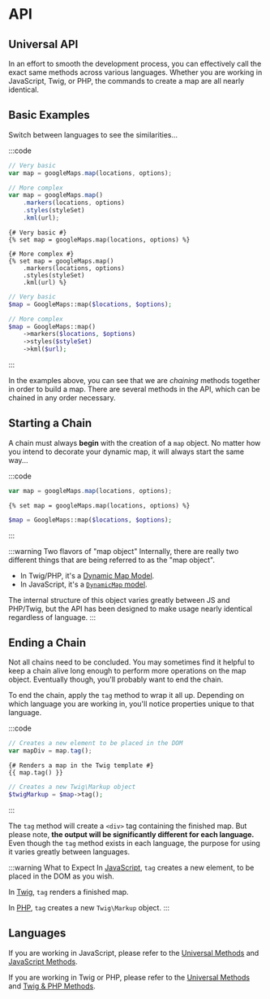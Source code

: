 # API

## Universal API

In an effort to smooth the development process, you can effectively call the exact same methods across various languages. Whether you are working in JavaScript, Twig, or PHP, the commands to create a map are all nearly identical.

## Basic Examples

Switch between languages to see the similarities...

:::code
```js
// Very basic
var map = googleMaps.map(locations, options);

// More complex
var map = googleMaps.map()
    .markers(locations, options)
    .styles(styleSet)
    .kml(url);
```
```twig
{# Very basic #}
{% set map = googleMaps.map(locations, options) %}

{# More complex #}
{% set map = googleMaps.map()
    .markers(locations, options)
    .styles(styleSet)
    .kml(url) %}
```
```php
// Very basic
$map = GoogleMaps::map($locations, $options);

// More complex
$map = GoogleMaps::map()
    ->markers($locations, $options)
    ->styles($styleSet)
    ->kml($url);
```
:::

In the examples above, you can see that we are _chaining_ methods together in order to build a map. There are several methods in the API, which can be chained in any order necessary.

## Starting a Chain
 
A chain must always **begin** with the creation of a `map` object. No matter how you intend to decorate your dynamic map, it will always start the same way...

:::code
```js
var map = googleMaps.map(locations, options);
```
```twig
{% set map = googleMaps.map(locations, options) %}
```
```php
$map = GoogleMaps::map($locations, $options);
```
:::

:::warning Two flavors of "map object"
Internally, there are really two different things that are being referred to as the "map object".

 - In Twig/PHP, it's a [Dynamic Map Model](/models/dynamic-map-model/).
 - In JavaScript, it's a [`DynamicMap` model](/javascript/dynamicmap.js/).

 The internal structure of this object varies greatly between JS and PHP/Twig, but the API has been designed to make usage nearly identical regardless of language.
:::

## Ending a Chain

Not all chains need to be concluded. You may sometimes find it helpful to keep a chain alive long enough to perform more operations on the map object. Eventually though, you'll probably want to end the chain.

To end the chain, apply the `tag` method to wrap it all up. Depending on which language you are working in, you'll notice properties unique to that language.

:::code
```js
// Creates a new element to be placed in the DOM
var mapDiv = map.tag();
```
```twig
{# Renders a map in the Twig template #}
{{ map.tag() }}
```
```php
// Creates a new Twig\Markup object
$twigMarkup = $map->tag();
```
:::

The `tag` method will create a `<div>` tag containing the finished map. But please note, **the output will be significantly different for each language.** Even though the `tag` method exists in each language, the purpose for using it varies greatly between languages.

:::warning What to Expect
In [JavaScript](/maps/javascript-methods/#tag), `tag` creates a new element, to be placed in the DOM as you wish.

In [Twig](/maps/twig-php-methods/#tag-autorender-true), `tag` renders a finished map.

In [PHP](/maps/twig-php-methods/#tag-autorender-true), `tag` creates a new `Twig\Markup` object.
:::

## Languages

If you are working in JavaScript, please refer to the [Universal Methods](/maps/universal-methods/) and [JavaScript Methods](/maps/javascript-methods/).

If you are working in Twig or PHP, please refer to the [Universal Methods](/maps/universal-methods/) and [Twig & PHP Methods](/maps/twig-php-methods/).
